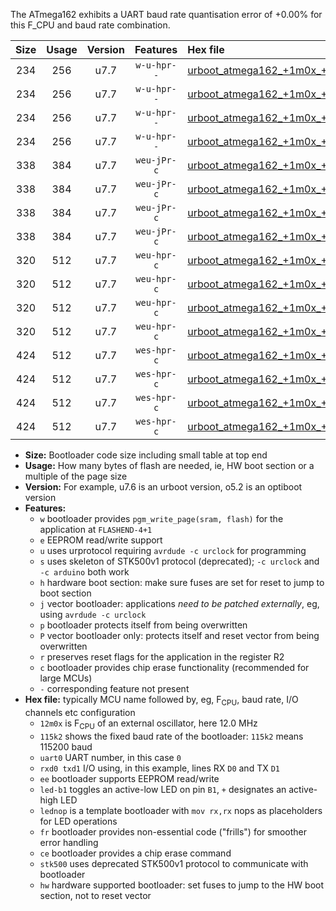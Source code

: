 The ATmega162 exhibits a UART baud rate quantisation error of +0.00% for this F_CPU and baud rate combination.

|Size|Usage|Version|Features|Hex file|
|:-:|:-:|:-:|:-:|:--|
|234|256|u7.7|`w-u-hpr--`|[urboot_atmega162_+1m0x_+125k0_uart0_rxd0_txd1_led+b0_fr_hw.hex](https://raw.githubusercontent.com/stefanrueger/urboot.hex/main/mcus/atmega162/external_oscillator/fcpu_+1m0x/br_+125k0/urboot_atmega162_+1m0x_+125k0_uart0_rxd0_txd1_led+b0_fr_hw.hex)|
|234|256|u7.7|`w-u-hpr--`|[urboot_atmega162_+1m0x_+125k0_uart0_rxd0_txd1_lednop_fr_hw.hex](https://raw.githubusercontent.com/stefanrueger/urboot.hex/main/mcus/atmega162/external_oscillator/fcpu_+1m0x/br_+125k0/urboot_atmega162_+1m0x_+125k0_uart0_rxd0_txd1_lednop_fr_hw.hex)|
|234|256|u7.7|`w-u-hpr--`|[urboot_atmega162_+1m0x_+125k0_uart1_rxb2_txb3_led+b0_fr_hw.hex](https://raw.githubusercontent.com/stefanrueger/urboot.hex/main/mcus/atmega162/external_oscillator/fcpu_+1m0x/br_+125k0/urboot_atmega162_+1m0x_+125k0_uart1_rxb2_txb3_led+b0_fr_hw.hex)|
|234|256|u7.7|`w-u-hpr--`|[urboot_atmega162_+1m0x_+125k0_uart1_rxb2_txb3_lednop_fr_hw.hex](https://raw.githubusercontent.com/stefanrueger/urboot.hex/main/mcus/atmega162/external_oscillator/fcpu_+1m0x/br_+125k0/urboot_atmega162_+1m0x_+125k0_uart1_rxb2_txb3_lednop_fr_hw.hex)|
|338|384|u7.7|`weu-jPr-c`|[urboot_atmega162_+1m0x_+125k0_uart0_rxd0_txd1_ee_led+b0_fr_ce.hex](https://raw.githubusercontent.com/stefanrueger/urboot.hex/main/mcus/atmega162/external_oscillator/fcpu_+1m0x/br_+125k0/urboot_atmega162_+1m0x_+125k0_uart0_rxd0_txd1_ee_led+b0_fr_ce.hex)|
|338|384|u7.7|`weu-jPr-c`|[urboot_atmega162_+1m0x_+125k0_uart0_rxd0_txd1_ee_lednop_fr_ce.hex](https://raw.githubusercontent.com/stefanrueger/urboot.hex/main/mcus/atmega162/external_oscillator/fcpu_+1m0x/br_+125k0/urboot_atmega162_+1m0x_+125k0_uart0_rxd0_txd1_ee_lednop_fr_ce.hex)|
|338|384|u7.7|`weu-jPr-c`|[urboot_atmega162_+1m0x_+125k0_uart1_rxb2_txb3_ee_led+b0_fr_ce.hex](https://raw.githubusercontent.com/stefanrueger/urboot.hex/main/mcus/atmega162/external_oscillator/fcpu_+1m0x/br_+125k0/urboot_atmega162_+1m0x_+125k0_uart1_rxb2_txb3_ee_led+b0_fr_ce.hex)|
|338|384|u7.7|`weu-jPr-c`|[urboot_atmega162_+1m0x_+125k0_uart1_rxb2_txb3_ee_lednop_fr_ce.hex](https://raw.githubusercontent.com/stefanrueger/urboot.hex/main/mcus/atmega162/external_oscillator/fcpu_+1m0x/br_+125k0/urboot_atmega162_+1m0x_+125k0_uart1_rxb2_txb3_ee_lednop_fr_ce.hex)|
|320|512|u7.7|`weu-hpr-c`|[urboot_atmega162_+1m0x_+125k0_uart0_rxd0_txd1_ee_led+b0_fr_ce_hw.hex](https://raw.githubusercontent.com/stefanrueger/urboot.hex/main/mcus/atmega162/external_oscillator/fcpu_+1m0x/br_+125k0/urboot_atmega162_+1m0x_+125k0_uart0_rxd0_txd1_ee_led+b0_fr_ce_hw.hex)|
|320|512|u7.7|`weu-hpr-c`|[urboot_atmega162_+1m0x_+125k0_uart0_rxd0_txd1_ee_lednop_fr_ce_hw.hex](https://raw.githubusercontent.com/stefanrueger/urboot.hex/main/mcus/atmega162/external_oscillator/fcpu_+1m0x/br_+125k0/urboot_atmega162_+1m0x_+125k0_uart0_rxd0_txd1_ee_lednop_fr_ce_hw.hex)|
|320|512|u7.7|`weu-hpr-c`|[urboot_atmega162_+1m0x_+125k0_uart1_rxb2_txb3_ee_led+b0_fr_ce_hw.hex](https://raw.githubusercontent.com/stefanrueger/urboot.hex/main/mcus/atmega162/external_oscillator/fcpu_+1m0x/br_+125k0/urboot_atmega162_+1m0x_+125k0_uart1_rxb2_txb3_ee_led+b0_fr_ce_hw.hex)|
|320|512|u7.7|`weu-hpr-c`|[urboot_atmega162_+1m0x_+125k0_uart1_rxb2_txb3_ee_lednop_fr_ce_hw.hex](https://raw.githubusercontent.com/stefanrueger/urboot.hex/main/mcus/atmega162/external_oscillator/fcpu_+1m0x/br_+125k0/urboot_atmega162_+1m0x_+125k0_uart1_rxb2_txb3_ee_lednop_fr_ce_hw.hex)|
|424|512|u7.7|`wes-hpr-c`|[urboot_atmega162_+1m0x_+125k0_uart0_rxd0_txd1_ee_led+b0_fr_ce_stk500_hw.hex](https://raw.githubusercontent.com/stefanrueger/urboot.hex/main/mcus/atmega162/external_oscillator/fcpu_+1m0x/br_+125k0/urboot_atmega162_+1m0x_+125k0_uart0_rxd0_txd1_ee_led+b0_fr_ce_stk500_hw.hex)|
|424|512|u7.7|`wes-hpr-c`|[urboot_atmega162_+1m0x_+125k0_uart0_rxd0_txd1_ee_lednop_fr_ce_stk500_hw.hex](https://raw.githubusercontent.com/stefanrueger/urboot.hex/main/mcus/atmega162/external_oscillator/fcpu_+1m0x/br_+125k0/urboot_atmega162_+1m0x_+125k0_uart0_rxd0_txd1_ee_lednop_fr_ce_stk500_hw.hex)|
|424|512|u7.7|`wes-hpr-c`|[urboot_atmega162_+1m0x_+125k0_uart1_rxb2_txb3_ee_led+b0_fr_ce_stk500_hw.hex](https://raw.githubusercontent.com/stefanrueger/urboot.hex/main/mcus/atmega162/external_oscillator/fcpu_+1m0x/br_+125k0/urboot_atmega162_+1m0x_+125k0_uart1_rxb2_txb3_ee_led+b0_fr_ce_stk500_hw.hex)|
|424|512|u7.7|`wes-hpr-c`|[urboot_atmega162_+1m0x_+125k0_uart1_rxb2_txb3_ee_lednop_fr_ce_stk500_hw.hex](https://raw.githubusercontent.com/stefanrueger/urboot.hex/main/mcus/atmega162/external_oscillator/fcpu_+1m0x/br_+125k0/urboot_atmega162_+1m0x_+125k0_uart1_rxb2_txb3_ee_lednop_fr_ce_stk500_hw.hex)|

- **Size:** Bootloader code size including small table at top end
- **Usage:** How many bytes of flash are needed, ie, HW boot section or a multiple of the page size
- **Version:** For example, u7.6 is an urboot version, o5.2 is an optiboot version
- **Features:**
  + `w` bootloader provides `pgm_write_page(sram, flash)` for the application at `FLASHEND-4+1`
  + `e` EEPROM read/write support
  + `u` uses urprotocol requiring `avrdude -c urclock` for programming
  + `s` uses skeleton of STK500v1 protocol (deprecated); `-c urclock` and `-c arduino` both work
  + `h` hardware boot section: make sure fuses are set for reset to jump to boot section
  + `j` vector bootloader: applications *need to be patched externally*, eg, using `avrdude -c urclock`
  + `p` bootloader protects itself from being overwritten
  + `P` vector bootloader only: protects itself and reset vector from being overwritten
  + `r` preserves reset flags for the application in the register R2
  + `c` bootloader provides chip erase functionality (recommended for large MCUs)
  + `-` corresponding feature not present
- **Hex file:** typically MCU name followed by, eg, F<sub>CPU</sub>, baud rate, I/O channels etc configuration
  + `12m0x` is F<sub>CPU</sub> of an external oscillator, here 12.0 MHz
  + `115k2` shows the fixed baud rate of the bootloader: `115k2` means 115200 baud
  + `uart0` UART number, in this case `0`
  + `rxd0 txd1` I/O using, in this example, lines RX `D0` and TX `D1`
  + `ee` bootloader supports EEPROM read/write
  + `led-b1` toggles an active-low LED on pin `B1`, `+` designates an active-high LED
  + `lednop` is a template bootloader with `mov rx,rx` nops as placeholders for LED operations
  + `fr` bootloader provides non-essential code ("frills") for smoother error handling
  + `ce` bootloader provides a chip erase command
  + `stk500` uses deprecated STK500v1 protocol to communicate with bootloader
  + `hw` hardware supported bootloader: set fuses to jump to the HW boot section, not to reset vector
